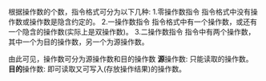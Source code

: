 根据操作数的个数，指令格式可分为以下几种:
1.零操作数指令
	指令格式中没有操作数或操作数是隐含约定的。
2.一操作数指令
	指令格式中有一个操作数，或还有一个隐含的操作数(实际上是双操作数)。
3.二操作数指令
	指令中有两个操作数，其中一个为目的操作数，另一个为源操作数。

由此可见，操作数可分为源操作数和目的操作数
	**源**操作数: 只能读取的操作数。
	**目的**操作数: 即可读取又可写入(存放操作结果)的操作数。
